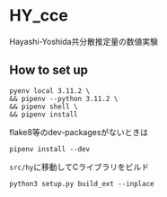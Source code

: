 # HY_cce
Hayashi-Yoshida共分散推定量の数値実験

## How to set up

```
pyenv local 3.11.2 \
&& pipenv --python 3.11.2 \
&& pipenv shell \
&& pipenv install
```

flake8等のdev-packagesがないときは

```
pipenv install --dev
```

`src/hy`に移動してCライブラリをビルド
```
python3 setup.py build_ext --inplace
```

